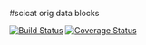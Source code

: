 #scicat orig data blocks

[![Build Status](https://travis-ci.org/garethcmurphy/scicatorigdatablocks.svg?branch=master)](https://travis-ci.org/garethcmurphy/scicatorigdatablocks)
[![Coverage Status](https://coveralls.io/repos/github/garethcmurphy/scicatorigdatablocks/badge.svg?branch=master)](https://coveralls.io/github/garethcmurphy/scicatorigdatablocks?branch=master)